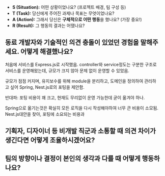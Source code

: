 - **S (Situation):** 어떤 상황이었나요? (프로젝트 배경, 팀 구성 등)
- **T (Task):** 당신에게 주어진 과제나 목표는 무엇이었나요?
- **A (Action):** 그래서 당신은 **구체적으로 어떤 행동**을 했나요? (가장 중요!)
- **R (Result):** 그 행동의 결과는 어땠나요?

## 동료 개발자와 기술적인 의견 충돌이 있었던 경험을 말해주세요. 어떻게 해결했나요?

처음에 서비스를 Express.js로 시작했음.
controller와 service정도는 구분한 구조로 서비스를 운영해왔는데, 규모가 크지 않아 문제 없이 운영할 수 있었음.

규모가 점점 커지며, 유지보수를 위해 module을 분리하고, 도메인을 정의하여 관리하고 싶어 Spring, Nest.js로의 포팅을 제안함.

반대파: 포팅 비용이 꽤 크고, 현재도 무리없이 운영 가능한데 굳이 옮겨야 하나.

Spring으로 옮기는것은 확실히 모든 로직을 다시 작성해야하여 너무 큰 비용이 소모됨. Nest.js대안을 찾아, 포팅에 소요되는 비용과 

## 기획자, 디자이너 등 비개발 직군과 소통할 때 의견 차이가 생긴다면 어떻게 조율하시겠어요?


## 팀의 방향이나 결정이 본인의 생각과 다를 때 어떻게 행동하나요?

